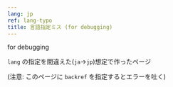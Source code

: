 ```yaml
---
lang: jp
ref: lang-typo
title: 言語指定ミス (for debugging)
---
```


for debugging

`lang` の指定を間違えた(`ja`→`jp`)想定で作ったページ

(注意: このページに `backref` を指定するとエラーを吐く)

